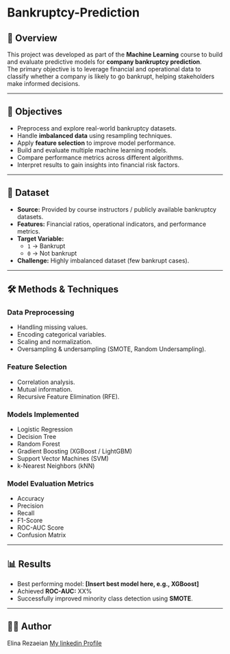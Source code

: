 # Bankruptcy-Prediction

## 📌 Overview
This project was developed as part of the **Machine Learning** course to build and evaluate predictive models for **company bankruptcy prediction**.  
The primary objective is to leverage financial and operational data to classify whether a company is likely to go bankrupt, helping stakeholders make informed decisions.

---

## 🎯 Objectives
- Preprocess and explore real-world bankruptcy datasets.
- Handle **imbalanced data** using resampling techniques.
- Apply **feature selection** to improve model performance.
- Build and evaluate multiple machine learning models.
- Compare performance metrics across different algorithms.
- Interpret results to gain insights into financial risk factors.

---

## 📂 Dataset
- **Source:** Provided by course instructors / publicly available bankruptcy datasets.
- **Features:** Financial ratios, operational indicators, and performance metrics.
- **Target Variable:**  
  - `1` → Bankrupt  
  - `0` → Not bankrupt
- **Challenge:** Highly imbalanced dataset (few bankrupt cases).

---

## 🛠️ Methods & Techniques
### **Data Preprocessing**
- Handling missing values.
- Encoding categorical variables.
- Scaling and normalization.
- Oversampling & undersampling (SMOTE, Random Undersampling).

### **Feature Selection**
- Correlation analysis.
- Mutual information.
- Recursive Feature Elimination (RFE).

### **Models Implemented**
- Logistic Regression
- Decision Tree
- Random Forest
- Gradient Boosting (XGBoost / LightGBM)
- Support Vector Machines (SVM)
- k-Nearest Neighbors (kNN)

### **Model Evaluation Metrics**
- Accuracy
- Precision
- Recall
- F1-Score
- ROC-AUC Score
- Confusion Matrix

---

## 📊 Results
- Best performing model: **[Insert best model here, e.g., XGBoost]**
- Achieved **ROC-AUC:** XX%
- Successfully improved minority class detection using **SMOTE**.

---

## 👩‍💻 Author
Elina Rezaeian
[My linkedin Profile](https://www.linkedin.com/in/elina-rezaeian)
